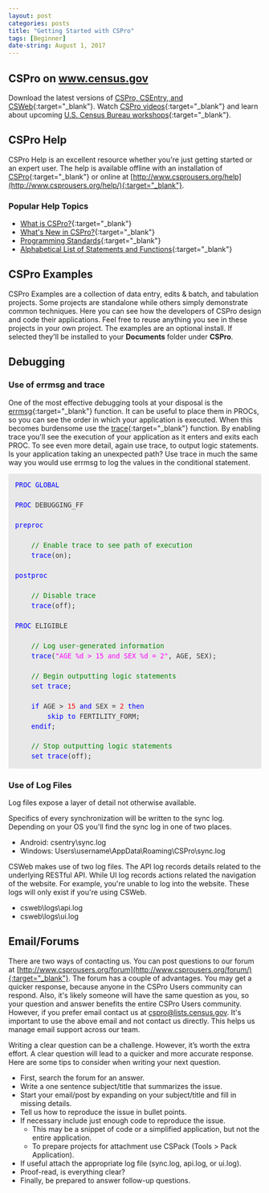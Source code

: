 ```yaml
---
layout: post
categories: posts
title: "Getting Started with CSPro"
tags: [Beginner]
date-string: August 1, 2017
---
```


## CSPro on www.census.gov
Download the latest versions of [CSPro, CSEntry, and CSWeb](https://www.census.gov/population/international/software/cspro/csprodownload.html){:target="_blank"}.
Watch
[CSPro videos](https://www.census.gov/population/international/training/csprovideos.html){:target="_blank"} and learn about upcoming
[U.S. Census Bureau workshops](https://www.census.gov/population/international/training/){:target="_blank"}.

## CSPro Help
CSPro Help is an excellent resource whether you're just getting started or an expert user. The help is available offline with an installation of
[CSPro](https://www.census.gov/population/international/software/cspro/csprodownload.html){:target="_blank"} or online at
[http://www.csprousers.org/help](http://www.csprousers.org/help/){:target="_blank"}.

### Popular Help Topics
* [What is CSPro?](http://www.csprousers.org/help/CSPro/what_is_cspro.html){:target="_blank"}
* [What's New in CSPro?](http://www.csprousers.org/help/CSPro/what_is_new_in_cspro.html){:target="_blank"}
* [Programming Standards](http://www.csprousers.org/help/CSPro/programming_standards.html){:target="_blank"}
* [Alphabetical List of Statements and Functions](http://www.csprousers.org/help/CSPro/logic_alphabetical_list.html){:target="_blank"}

## CSPro Examples
CSPro Examples are a collection of data entry, edits & batch, and tabulation projects. Some projects are standalone while others simply demonstrate common techniques. Here you can see how the developers of CSPro design and code their applications. Feel free to reuse anything you see in these projects in your own project. The examples are an optional install. If selected they'll be installed to your **Documents** folder under **CSPro**.

## Debugging
### Use of errmsg and trace
One of the most effective debugging tools at your disposal is the [errmsg](http://www.csprousers.org/help/CSPro/errmsg_function.html){:target="_blank"}
function. It can be useful to place them in PROCs, so you can see the order in which your application is executed. When this becomes burdensome use the [trace](http://www.csprousers.org/help/CSPro/trace_function.html){:target="_blank"} function. By enabling trace you'll see the execution of your application as it enters and exits each PROC. To see even more detail, again use trace, to output logic statements. Is your application taking an unexpected path? Use trace in much the same way you would use errmsg to log the values in the conditional statement.
<div style="margin: 0px; padding: 1em; 
            border-radius: 3px;
            line-height: 1.5;
            font-family: 'Inconsolata', monospace; font-size: 10pt;
            color: rgb(51, 51, 51);
            background-color: rgb(232, 232, 232);">
    <font color="blue">PROC</font>&nbsp;<font color="blue">GLOBAL</font><br>
    <br>
    <font color="blue">PROC</font>&nbsp;DEBUGGING_FF<br>
    <br>
    <font color="blue">preproc</font><br>
    <br>
    &nbsp; &nbsp; <font color="green">// Enable trace to see path of execution</font><br>
    &nbsp; &nbsp; <font color="blue">trace</font>(on);<br>
    <br>
    <font color="blue">postproc</font><br>
    <br>
    &nbsp; &nbsp; <font color="green">// Disable trace</font><br>
    &nbsp; &nbsp; <font color="blue">trace</font>(off);<br>
    <br>
    <font color="blue">PROC</font>&nbsp;ELIGIBLE<br>
    <br>
    &nbsp; &nbsp; <font color="green">// Log user-generated information</font><br>
    &nbsp; &nbsp; <font color="blue">trace</font>(<font color="fuchsia">"AGE %d &gt; 15 and SEX %d = 2"</font>, AGE, SEX);<br>
    <br>
    &nbsp; &nbsp; <font color="green">// Begin outputting logic statements</font><br>
    &nbsp; &nbsp; <font color="blue">set</font>&nbsp;<font color="blue">trace</font>;<br>
    <br>
    &nbsp; &nbsp; <font color="blue">if</font>&nbsp;AGE &gt; <font color="red">15</font>&nbsp;<font color="blue">and</font>&nbsp;SEX = <font color="red">2</font>&nbsp;<font color="blue">then</font><br>
    &nbsp; &nbsp; &nbsp; &nbsp; <font color="blue">skip</font>&nbsp;<font color="blue">to</font>&nbsp;FERTILITY_FORM;<br>
    &nbsp; &nbsp; <font color="blue">endif</font>;<br>
    <br>
    &nbsp; &nbsp; <font color="green">// Stop outputting logic statements</font><br>
    &nbsp; &nbsp; <font color="blue">set</font>&nbsp;<font color="blue">trace</font>(off);
</div>

### Use of Log Files
Log files expose a layer of detail not otherwise available.

Specifics of every synchronization will be written to the sync log. Depending on your OS you'll find the sync log in one of two places.
* Android: csentry\sync.log
* Windows: Users\username\AppData\Roaming\CSPro\sync.log

CSWeb makes use of two log files. The API log records details related to the underlying RESTful API. While UI log records actions related the navigation of the website. For example, you're unable to log into the website. These logs will only exist if you're using CSWeb.
* csweb\logs\api.log
* csweb\logs\ui.log

## Email/Forums
There are two ways of contacting us. You can post questions to our forum at [http://www.csprousers.org/forum](http://www.csprousers.org/forum/){:target="_blank"}. The forum has a couple of advantages. You may get a quicker response, because anyone in the CSPro Users community can respond. Also, it's likely someone will have the same question as you, so your question and answer benefits the entire CSPro Users community. However, if you prefer email contact us at <a href="mailto:cspro@lists.census.gov">cspro@lists.census.gov</a>. It's important to use the above email and not contact us directly. This helps us manage email support across our team.

Writing a clear question can be a challenge. However, it’s worth the extra effort. A clear question will lead to a quicker and more accurate response. Here are some tips to consider when writing your next question.
* First, search the forum for an answer.
* Write a one sentence subject/title that summarizes the issue.
* Start your email/post by expanding on your subject/title and fill in missing details.
* Tell us how to reproduce the issue in bullet points.
* If necessary include just enough code to reproduce the issue.
    * This may be a snippet of code or a simplified application, but not the entire application.
    * To prepare projects for attachment use CSPack (Tools > Pack Application).
* If useful attach the appropriate log file (sync.log, api.log, or ui.log).
* Proof-read, is everything clear?
* Finally, be prepared to answer follow-up questions.